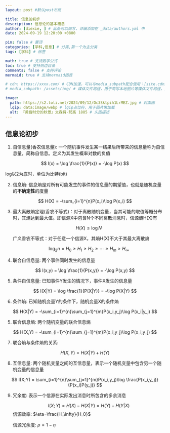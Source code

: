 ```yaml
---
layout: post #默认post布局

title: 信息论初步
description: 信息论的基本概念
author: [diexie, ] # 此处可以简写，详细添加在 _data/authors.yml 中
date: 2024-09-19 12:20:00 +0800

pin: false # 置顶
categories: [学科,信息] # 分类,第一个为主分类
tags: [学科] # 标签

math: true # 支持数学公式
toc: true # 支持侧边目录
comments: false # 支持评论
mermaid: true # 支持mermaid图表

# cdn: https://xxxx.com/ # CDN加速，可以与media_subpath配合使用：[site.cdn/][page.media_subpath/]file.ext
# media_subpath: /assets/img/ # 媒体文件路径，用于简写本地图片等媒体文件路径，注意：封面图路径**会受影响**

image:
  path: https://s2.loli.net/2024/09/12/Oc3Sktpih1LrMEZ.jpg # 封面图
  lqip: data:image/webp # lqip占位符，用于图片懒加载
  alt: 『黄昏时分的秋景』文森特·梵高 1885 # 头图描述
---
```

## 信息论初步

1. 自信息量(香农信息量): 一个随机事件发生某一结果后所带来的信息量称为自信息量，简称自信息。定义为其发生概率对数的负值

  $$
    I(x) = \log \frac{1}{P(x)} = -\log P(x) 
  $$

  log以2为底时，单位为比特(bit)

2. 信息熵: 信息熵是对所有可能发生的事件的信息量的期望值，也就是随机变量的**不确定性**的度量

  $$
    H(X) = -\sum_{i=1}^{n}P(x_i)\log P(x_i)
  $$

3. 最大离散熵定理(香农不等式)：对于离散随机变量，当其可能的取值等概分布时，其熵达到最大值。即信源X中包含N个不同离散消息时，信源熵H(X)有

    $$
      H(X) \leq \log N
    $$

    广义香农不等式：对于任意一个信源X，其熵H(X)不大于其最大离散熵

    $$
    \log_2n=H_0\geq H_1\geq H_2\geq\cdots\geq H_m>H_\infty
    $$

4. 联合自信息量: 两个事件同时发生的信息量

  $$
    I(x,y) = \log \frac{1}{P(x,y)} = -\log P(x,y)
  $$

5. 条件自信息量: 已知事件Y发生的情况下，事件X发生的信息量

  $$
    I(X|Y) = \log \frac{1}{P(X|Y)} = -\log P(X|Y)
  $$

6. 条件熵: 已知随机变量Y的条件下，随机变量X的条件熵

  $$
    H(X|Y) = -\sum_{i=1}^{n}\sum_{j=1}^{m}P(x_i,y_j)\log P(x_i|y_j)
  $$

5. 联合信息熵: 两个随机变量的联合信息熵

  $$
    H(X,Y) = -\sum_{i=1}^{n}\sum_{j=1}^{m}P(x_i,y_j)\log P(x_i,y_j)
  $$

7. 联合熵与条件熵的关系: 

  $$
    H(X,Y) = H(X|Y) + H(Y)
  $$

8. 互信息量: 两个随机变量之间的互信息量，表示一个随机变量中包含另一个随机变量的信息量

  $$
    I(X;Y) = \sum_{i=1}^{n}\sum_{j=1}^{m}P(x_i,y_j)\log \frac{P(x_i,y_j)}{P(x_i)P(y_j)}
  $$

9. 冗余度: 表示一个信源在实际发出消息时所包含的多余消息

    $$
      I(X;Y) = H(X) - H(X|Y) = H(Y) - H(Y|X)
    $$
    信源效率: $\eta=\frac{H_\infty}{H_0}$

    信源冗余度: $\rho=1-\eta$
